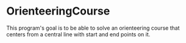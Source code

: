 # OrienteeringCourse
This program's goal is to be able to solve an orienteering course that centers from a central line with start and end points on it. 
